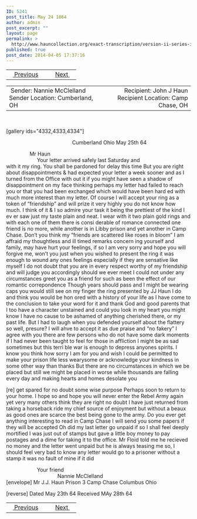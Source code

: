 ```yaml
---
ID: 5241
post_title: May 24 1864
author: admin
post_excerpt: ""
layout: page
permalink: >
  http://www.hauncollection.org/exact-transcription/version-ii-series-iii/may-24-1864/
published: true
post_date: 2014-04-05 17:37:16
---
```

<table style="width: 100%;" align="center">
<tbody>
<tr>
<td width="50%"><a href="http://www.hauncollection.org/version-2/version-ii-series-iii/may-8-1864/"><img src="https://lh3.googleusercontent.com/-EFJpxxNiPNw/VqgtWBCZrMI/AAAAAAAAAFU/WfY4lPFWWkg/s800-Ic42/Soeb-Plain-Arrows-8-10px.png" alt="" width="10" height="10" /> Previous</a></td>
<td style="text-align: right;"><a href="http://www.hauncollection.org/version-2/version-ii-series-iii/may-29-1864/">Next <img src="https://lh3.googleusercontent.com/-67k0cYlpXHw/VqgtWKz1MXI/AAAAAAAAAFU/k9PW_Piyurk/s800-Ic42/Soeb-Plain-Arrows-5-10px.png" alt="" width="10" height="10" /></a></td>
</tr>
</tbody>
</table>
<table style="width: 100%;" align="center">
<tbody>
<tr>
<td width="50%"> Sender: Nannie McClelland
Sender Location: Cumberland, OH</td>
<td style="text-align: right;">Recipient: John J Haun
Recipient Location: Camp Chase, OH</td>
</tr>
</tbody>
</table>
&nbsp;

[gallery ids="4332,4333,4334"]
<p style="padding-left: 180px;">Cumberland Ohio May 25th 64</p>

<div style="text-indent: 4em;">  Mr Haun</div>
<div style="text-indent: 6em;">Your letter arrived safely last Saturday and</div>
with it my ring. You shall be pardoned for delay this time
But you are right about disappointments &amp; had expected
your letter a week sooner and as I turned from the Office with
out it if you might have seen a shadow of disappointment on
my face thinking perhaps my letter had failed to reach you
or that you had been exchanged which would have been hard
ed with much more interest than my letter. Of course I will
accept your ring as a token of “friendship” and will prize it
very highly you do not know how much. I think of it &amp; I
so admire your task it being the prettiest of the kind I ev
er saw just my taste plain and neat. I wear with it two
plain gold rings and with each one of them there is consi
derable of romance connected one friend is no more, while another
is in Libby prison and yet another in Camp Chase. Don’t
you think my “friends are scattered like roses in bloom”
I am affraid my thoughtless and ill timed remarks concern
ing yourself and family, may have hurt your feelings, if so
I am very sorry and hope you will forgive me, won’t you just when
you wished to present the ring it was enough to wound any ones
feelings especially if they are sensative like myself I do not doubt
that you are in every respect worthy of my friendship and will
judge you accordingly should we ever meet I could not under
any circumstances greet you as a friend for such as been
the effect of our romantic correpondence Though years should pass
and I might be wearing caps you would still see on my finger
the ring presented by JJ Haun I do and think you would be hon
ored with a history of your life as I have come to the conclusion to take
your word for it and thank God and good parents that I too have a
character unstained and could you look in my heart you might
know I have no cause to be ashamed of anything cherished there,
or my past life. But I had to laugh when you defended yourself
about the flattery so well, presure? I will ahve to accept it as due praise
and “no fakery” I agree with you there are few persons who do not
have some dark moments if I had never been taught to feel for
those in affliction I might be as sad sometimes but this terri
ble war is enough to depress anyones spirits. I know you think
how sorry I am for you and wish I could be permitted to make your
prison life less wearysome or acknowledge your kindness in some
other way than thanks But there are no circumstances in which we
be placed but still we might be placed in worse while thousands
are falling every day and making hearts and homes desolate you

[re] get spared for no doubt some wise purpose Perhaps soon to return to your home.
I hope so and hope you will never enter the Rebel Army again yet
very many others think they are right no doubt I have just returned
from taking a horseback ride my chief source of enjoyment but
without a beaux as good ones are scarce the best being gone to the army.
Do you ever get anything interesting to read in Camp Chase
I will send you some papers if they will be accepted Oh did my
last letter go unpaid if so I shall feel deeply mortified I was just
out of stamps but gave a little boy money to pay postages and a dime for
taking it to the office. Mr Floid told me he recieved no money
and the letter went unpaid but he is always teasing me so, I should
feel very bad to know any letter would go to a prisoner without
a stamp it was no fault of mine if it did
<div style="text-indent: 6em;">Your friend</div>
<div style="text-indent: 10em;">Nannie McClelland</div>
[envelope]
Mr J.J. Haun
Prison 3 Camp Chase
Columbus Ohio

[reverse]
Dated May 23th 64
Received MAy 28th 64
<table style="width: 100%;" align="center">
<tbody>
<tr>
<td width="50%"><a href="http://www.hauncollection.org/version-2/version-ii-series-iii/may-8-1864/"><img src="https://lh3.googleusercontent.com/-EFJpxxNiPNw/VqgtWBCZrMI/AAAAAAAAAFU/WfY4lPFWWkg/s800-Ic42/Soeb-Plain-Arrows-8-10px.png" alt="" width="10" height="10" /> Previous</a></td>
<td style="text-align: right;"><a href="http://www.hauncollection.org/version-2/version-ii-series-iii/may-29-1864/">Next <img src="https://lh3.googleusercontent.com/-67k0cYlpXHw/VqgtWKz1MXI/AAAAAAAAAFU/k9PW_Piyurk/s800-Ic42/Soeb-Plain-Arrows-5-10px.png" alt="" width="10" height="10" /></a></td>
</tr>
</tbody>
</table>